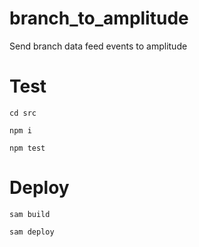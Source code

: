# branch_to_amplitude

Send branch data feed events to amplitude

# Test

`cd src`

`npm i`

`npm test`

# Deploy

`sam build`

`sam deploy`

